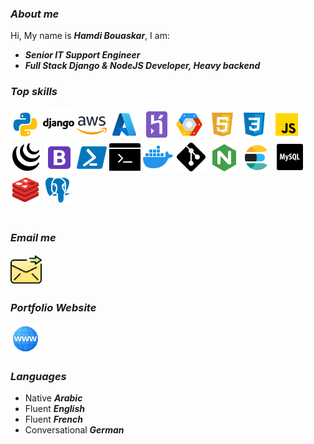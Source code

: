 ### _About me_


Hi, My name is **_Hamdi Bouaskar_**, I am:

-  **_Senior IT Support Engineer_**
-  **_Full Stack Django & NodeJS Developer, Heavy backend_**




### _Top skills_




![Pytohn](https://github.com/IT-Support-L2/icons/blob/main/python.png) ![Django](https://github.com/IT-Support-L2/icons/blob/main/django.png) ![AWS](https://github.com/IT-Support-L2/icons/blob/main/aws.png) ![Azure](https://github.com/IT-Support-L2/icons/blob/main/azure.png) ![Heroku](https://github.com/IT-Support-L2/icons/blob/main/heroku.png) ![GCP](https://github.com/IT-Support-L2/icons/blob/main/gcp.png) ![HTML](https://github.com/IT-Support-L2/icons/blob/main/html.png) ![CSS](https://github.com/IT-Support-L2/icons/blob/main/css.png) ![JavaScript](https://github.com/IT-Support-L2/icons/blob/main/javascript.png) ![jQuery](https://github.com/IT-Support-L2/icons/blob/main/jquery.png) ![Bootstrap](https://github.com/IT-Support-L2/icons/blob/main/bootstrap.png) ![PowerShell](https://github.com/IT-Support-L2/icons/blob/main/powershell.png) ![Bash](https://github.com/IT-Support-L2/icons/blob/main/bash.png) ![Docker](https://github.com/IT-Support-L2/icons/blob/main/docker.png) ![Git](https://github.com/IT-Support-L2/icons/blob/main/git.png) ![NGINX](https://github.com/IT-Support-L2/icons/blob/main/nginx.png) ![Easticsearch](https://github.com/IT-Support-L2/icons/blob/main/elasticsearch.png) ![MySql](https://github.com/IT-Support-L2/icons/blob/main/mysql.png) ![Redis](https://github.com/IT-Support-L2/icons/blob/main/redis.png) ![PostgreSql](https://github.com/IT-Support-L2/icons/blob/main/postgresql.png)
<br/>
<br/>

### _Email me_
[<img src="https://github.com/IT-Support-L2/icons/blob/main/mail.png" width="50"/>](mailto:itech@cyberservices.com)

### _Portfolio Website_
<a href="https://hamdi-bouaskar.herokuapp.com" target="_blank"><img src="https://github.com/IT-Support-L2/icons/blob/main/portfolio-website.png"></a>

### _Languages_ 
- Native **_Arabic_**
- Fluent **_English_**
- Fluent **_French_**
- Conversational **_German_**

<!---
IT-Support-L2/IT-Support-L2 is a ✨ special ✨ repository because its `README.md` (this file) appears on your GitHub profile.
You can click the Preview link to take a look at your changes.
--->
